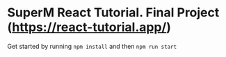 # SuperM React Tutorial. Final Project (https://react-tutorial.app/)

Get started by running `npm install` and then `npm run start`